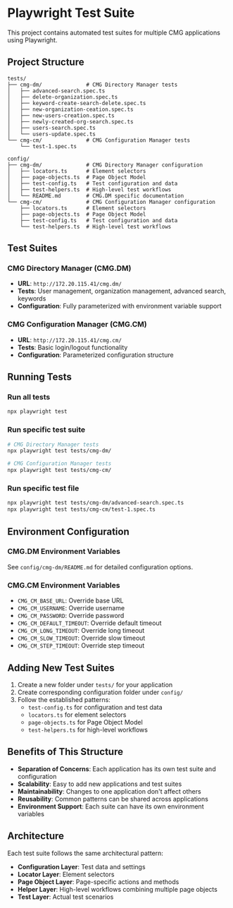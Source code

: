 # Playwright Test Suite

This project contains automated test suites for multiple CMG applications using Playwright.

## Project Structure

```
tests/
├── cmg-dm/              # CMG Directory Manager tests
│   ├── advanced-search.spec.ts
│   ├── delete-organization.spec.ts
│   ├── keyword-create-search-delete.spec.ts
│   ├── new-organization-ceation.spec.ts
│   ├── new-users-creation.spec.ts
│   ├── newly-created-org-search.spec.ts
│   ├── users-search.spec.ts
│   └── users-update.spec.ts
└── cmg-cm/              # CMG Configuration Manager tests
    └── test-1.spec.ts

config/
├── cmg-dm/              # CMG Directory Manager configuration
│   ├── locators.ts      # Element selectors
│   ├── page-objects.ts  # Page Object Model
│   ├── test-config.ts   # Test configuration and data
│   ├── test-helpers.ts  # High-level test workflows
│   └── README.md        # CMG.DM specific documentation
└── cmg-cm/              # CMG Configuration Manager configuration
    ├── locators.ts      # Element selectors
    ├── page-objects.ts  # Page Object Model
    ├── test-config.ts   # Test configuration and data
    └── test-helpers.ts  # High-level test workflows
```

## Test Suites

### CMG Directory Manager (CMG.DM)
- **URL**: `http://172.20.115.41/cmg.dm/`
- **Tests**: User management, organization management, advanced search, keywords
- **Configuration**: Fully parameterized with environment variable support

### CMG Configuration Manager (CMG.CM)
- **URL**: `http://172.20.115.41/cmg.cm/`
- **Tests**: Basic login/logout functionality
- **Configuration**: Parameterized configuration structure

## Running Tests

### Run all tests
```bash
npx playwright test
```

### Run specific test suite
```bash
# CMG Directory Manager tests
npx playwright test tests/cmg-dm/

# CMG Configuration Manager tests
npx playwright test tests/cmg-cm/
```

### Run specific test file
```bash
npx playwright test tests/cmg-dm/advanced-search.spec.ts
npx playwright test tests/cmg-cm/test-1.spec.ts
```

## Environment Configuration

### CMG.DM Environment Variables
See `config/cmg-dm/README.md` for detailed configuration options.

### CMG.CM Environment Variables
- `CMG_CM_BASE_URL`: Override base URL
- `CMG_CM_USERNAME`: Override username
- `CMG_CM_PASSWORD`: Override password
- `CMG_CM_DEFAULT_TIMEOUT`: Override default timeout
- `CMG_CM_LONG_TIMEOUT`: Override long timeout
- `CMG_CM_SLOW_TIMEOUT`: Override slow timeout
- `CMG_CM_STEP_TIMEOUT`: Override step timeout

## Adding New Test Suites

1. Create a new folder under `tests/` for your application
2. Create corresponding configuration folder under `config/`
3. Follow the established patterns:
   - `test-config.ts` for configuration and test data
   - `locators.ts` for element selectors
   - `page-objects.ts` for Page Object Model
   - `test-helpers.ts` for high-level workflows

## Benefits of This Structure

- **Separation of Concerns**: Each application has its own test suite and configuration
- **Scalability**: Easy to add new applications and test suites
- **Maintainability**: Changes to one application don't affect others
- **Reusability**: Common patterns can be shared across applications
- **Environment Support**: Each suite can have its own environment variables

## Architecture

Each test suite follows the same architectural pattern:
- **Configuration Layer**: Test data and settings
- **Locator Layer**: Element selectors
- **Page Object Layer**: Page-specific actions and methods
- **Helper Layer**: High-level workflows combining multiple page objects
- **Test Layer**: Actual test scenarios
